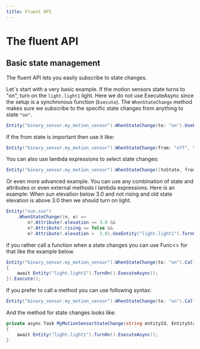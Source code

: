 ```yaml
---
title: Fluent API
---
```


# The fluent API

## Basic state management

The fluent API lets you easily subscribe to state changes.

Let´s start with a very basic example. If the motion sensors state turns to "on", turn on the `light.light1` light. Here we do not use ExecuteAsync since the setup is a synchronous function (`Execute`).  The `WhenStateChange` method makes sure we subscribe to the specific state changes from anything to state `"on"`.

```c#
Entity("binary_sensor.my_motion_sensor").WhenStateChange(to: "on").UseEntity("light.light1").TurnOn().Execute();
```

If the from state is important then use it like:

```c#
Entity("binary_sensor.my_motion_sensor").WhenStateChange(from: "off", to:"on").UseEntity("light.light1").TurnOn().Execute();
```

You can also use lambda expressions to select state changes:

```c#
Entity("binary_sensor.my_motion_sensor").WhenStateChange((toState, fromState) => toState?.State == "on").UseEntity("light.light1").TurnOn().Execute();
```

Or even more advanced example. You can use any combination of state and attributes or even external methods i lambda expressions. Here is an example: When sun elevation below 3.0 and not rising and old state elevation is above 3.0 then we should turn on light.

```c#
Entity("sun.sun")
    .WhenStateChange((n, o) =>
        n?.Attribute?.elevation <= 3.0 &&
        n?.Attribute?.rising == false &&
        o?.Attribute?.elevation >  3.0).UseEntity("light.light1").TurnOn().Execute();
```

if you rather call a function when a state changes you can use Func<> for that like the example below.

```c#
Entity("binary_sensor.my_motion_sensor").WhenStateChange(to: "on").Call(async (entityId, newState, oldState) =>
{
    await Entity("light.light1").TurnOn().ExecuteAsync();
}).Execute();
```

If you prefer to call a method you can use following syntax:

```c#
Entity("binary_sensor.my_motion_sensor").WhenStateChange(to: "on").Call(MyMotionSensorStateChange).Execute();
```

And the method for state changes looks like:

```c#
private async Task MyMotionSensorStateChange(string entityId, EntityState? newState, EntityState? oldState)
{
    await Entity("light.light1").TurnOn().ExecuteAsync();
}
```
